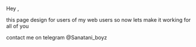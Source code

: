 Hey , 

this page design for users of my web users so now lets make it working for all of you


contact me on telegram @Sanatani_boyz
